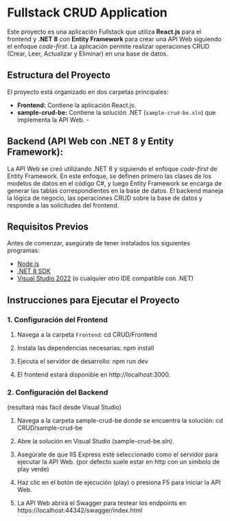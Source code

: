 # Fullstack CRUD Application

Este proyecto es una aplicación Fullstack que utiliza **React.js** para el frontend y **.NET 8** con **Entity Framework** para crear una API Web siguiendo el enfoque *code-first*. La aplicación permite realizar operaciones CRUD (Crear, Leer, Actualizar y Eliminar) en una base de datos.

## Estructura del Proyecto

El proyecto está organizado en dos carpetas principales:

- **Frontend:** Contiene la aplicación React.js.
- **sample-crud-be:** Contiene la solución .NET (`sample-crud-be.sln`) que implementa la API Web. - 

## Backend (API Web con .NET 8 y Entity Framework):

La API Web se creó utilizando .NET 8 y siguiendo el enfoque *code-first* de Entity Framework. En este enfoque, se definen primero las clases de los modelos de datos en el código C#, y luego Entity Framework se encarga de generar las tablas correspondientes en la base de datos. El backend maneja la lógica de negocio, las operaciones CRUD sobre la base de datos y responde a las solicitudes del frontend.

## Requisitos Previos

Antes de comenzar, asegúrate de tener instalados los siguientes programas:

- [Node.js](https://nodejs.org/)
- [.NET 8 SDK](https://dotnet.microsoft.com/download/dotnet/8.0)
- [Visual Studio 2022](https://visualstudio.microsoft.com/vs/) (o cualquier otro IDE compatible con .NET)

## Instrucciones para Ejecutar el Proyecto

### 1. Configuración del Frontend

1. Navega a la carpeta `Frontend`:
 cd CRUD/Frontend

2. Instala las dependencias necesarias:
npm install

3. Ejecuta el servidor de desarrollo:
npm run dev

4. El frontend estará disponible en http://localhost:3000.

### 2. Configuración del Backend
(resultará más fácil desde Visual Studio)

1. Navega a la carpeta sample-crud-be donde se encuentra la solución:
cd CRUD/sample-crud-be

2. Abre la solución en Visual Studio (sample-crud-be.sln).

3. Asegúrate de que IIS Express esté seleccionado como el servidor para ejecutar la API Web. (por defecto suele estar en http con un simbolo de play verde)

4. Haz clic en el botón de ejecución (play) o presiona F5 para iniciar la API Web.

5. La API Web abrirá el Swagger para testear los endpoints en https://localhost:44342/swagger/index.html
